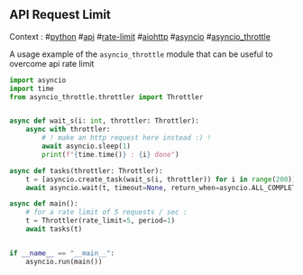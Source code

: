 
## API Request Limit

Context : #[python]() #[api]() #[rate-limit]() #[aiohttp]() #[asyncio]() #[asyncio_throttle]()

A usage example of the ```asyncio_throttle``` module that can be useful to overcome api rate limit

```python
import asyncio
import time
from asyncio_throttle.throttler import Throttler


async def wait_s(i: int, throttler: Throttler):
    async with throttler:
        # ! make an http request here instead :) !
        await asyncio.sleep(1)
        print(f"{time.time()} : {i} done")

async def tasks(throttler: Throttler):
    t = [asyncio.create_task(wait_s(i, throttler)) for i in range(200)]
    await asyncio.wait(t, timeout=None, return_when=asyncio.ALL_COMPLETED)

async def main():
    # for a rate limit of 5 requests / sec :
    t = Throttler(rate_limit=5, period=1)
    await tasks(t)


if __name__ == "__main__":
    asyncio.run(main()) 
```
